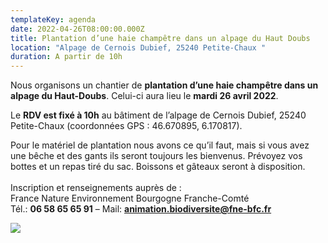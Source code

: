 ```yaml
---
templateKey: agenda
date: 2022-04-26T08:00:00.000Z
title: Plantation d’une haie champêtre dans un alpage du Haut Doubs
location: "Alpage de Cernois Dubief, 25240 Petite-Chaux "
duration: A partir de 10h
---
```

Nous organisons un chantier de **plantation d’une haie champêtre dans un alpage du Haut-Doubs**. Celui-ci aura lieu le **mardi 26 avril 2022**.

Le **RDV est fixé à 10h** au bâtiment de l’alpage de Cernois Dubief, 25240 Petite-Chaux (coordonnées GPS : 46.670895, 6.170817).

Pour le matériel de plantation nous avons ce qu’il faut, mais si vous avez une bêche et des gants ils seront toujours les bienvenus. Prévoyez vos bottes et un repas tiré du sac. Boissons et gâteaux seront à disposition.\
\
Inscription et renseignements auprès de :\
France Nature Environnement Bourgogne Franche-Comté\
Tél.: **06 58 65 65 91** – Mail: **animation.biodiversite@fne-bfc.fr**

![](/img/affiche_plantation_reculfoz.jpg?nf_resize=fit&w=4#center)
